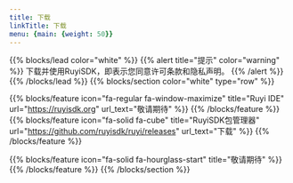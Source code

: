 ```yaml
---
title: 下载
linkTitle: 下载
menu: {main: {weight: 50}}
---
```

{{% blocks/lead color="white" %}}
{{% alert title="提示" color="warning" %}}
下载并使用RuyiSDK，即表示您同意许可条款和隐私声明。
{{% /alert %}}
{{% /blocks/lead %}}
{{% blocks/section color="white" type="row" %}}


{{% blocks/feature icon="fa-regular fa-window-maximize" title="Ruyi IDE" url="https://ruyisdk.org" url_text="敬请期待" %}}
{{% /blocks/feature %}}
{{% blocks/feature icon="fa-solid fa-cube" title="RuyiSDK包管理器" url="https://github.com/ruyisdk/ruyi/releases" url_text="下载" %}}
{{% /blocks/feature %}}

{{% blocks/feature icon="fa-solid fa-hourglass-start" title="敬请期待" %}}
{{% /blocks/feature %}}
{{% /blocks/section %}}